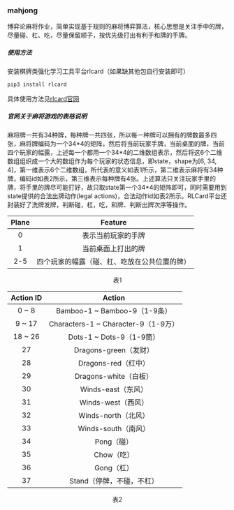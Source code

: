### mahjong

博弈论麻将作业，简单实现基于规则的麻将博弈算法，核心思想是关注手中的牌，尽量碰、杠、吃，尽量保留顺子，按优先级打出有利于和牌的手牌。

##### 使用方法

安装棋牌类强化学习工具平台rlcard（如果缺其他包自行安装即可）

```bash
pip3 install rlcard
```

具体使用方法见[rlcard官网](https://rlcard.org/)

##### 官网关于麻将游戏的表格说明

麻将牌一共有34种牌，每种牌一共四张，所以每一种牌可以拥有的牌数最多四张，麻将牌编码为一个34\*4的矩阵，然后将当前玩家手牌，当前桌面的牌，当前四个玩家的幅露，上述每一个都用一个34\*4的二维数组表示，然后将这6个二维数组组织成一个大的数组作为每个玩家的状态信息，即state，shape为[6, 34, 4]，第一维表示6个二维数组，所代表的意义如表1所示，第二维表示麻将有34种牌，编码id如表2所示，第三维表示每种牌有4张。上述算法只关注玩家手里的牌，将手里的牌尽可能打好，故只取state第一个34\*4的矩阵即可，同时需要用到state提供的合法出牌动作(legal actions)，合法动作id如表2所示。RLCard平台还封装好了洗牌发牌，判断碰，杠，吃，和牌、判断出牌次序等操作。

|  Plane   | Feature  |
|  :----:  | :----:  |
| 0  | 表示当前玩家的手牌 |
| 1  | 当前桌面上打出的牌 |
| 2-5  | 四个玩家的幅露（碰、杠、吃放在公共位置的牌） |
<center>表1</center>


|  Action ID   | Action  |
|  :----:  | :----:  |
| 0 ~ 8  | Bamboo-1 ~ Bamboo-9（1-9条） |
| 9 ~ 17  | Characters-1 ~ Character-9（1-9万） |
| 18 ~ 26  | Dots-1 ~ Dots-9（1-9筒） |
| 27  | Dragons-green（发财） |
| 28  | Dragons-red（红中） |
| 29  | Dragons-white（白板） |
| 30  | Winds-east（东风） |
| 31  | Winds-west（西风） |
| 32  | Winds-north（北风） |
| 33  | Winds-south（南风） |
| 34  | Pong（碰） |
| 35  | Chow（吃） |
| 36  | Gong（杠） |
| 37  | Stand（停牌，不碰，不杠） |
<center>表2</center>
	
	
	
	
	
	
	
	
	
	
	
	
	
